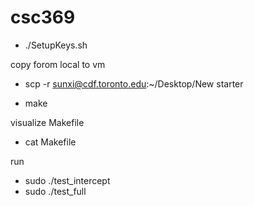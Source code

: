 # csc369
- ./SetupKeys.sh

copy forom local to vm
- scp -r sunxi@cdf.toronto.edu:~/Desktop/New starter

- make

visualize Makefile
- cat Makefile

run
- sudo ./test_intercept 
- sudo ./test_full
